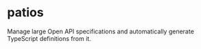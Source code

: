 # patios
Manage large Open API specifications and automatically generate TypeScript definitions from it.
